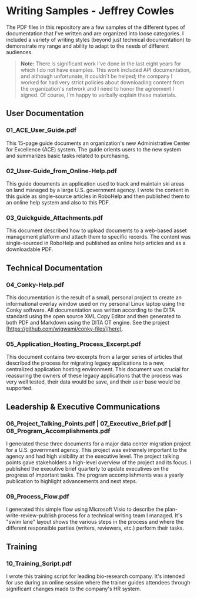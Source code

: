 # Writing Samples - Jeffrey Cowles

The PDF files in this repository are a few samples of the different types of documentation that I've written and are organized into loose categories. I included a variety of writing styles (beyond just technical documentation) to demonstrate my range and ability to adapt to the needs of different audiences.  

> **Note:** There is significant work I've done in the last eight years for which I do not have examples. This work included API documentation, and although unfortunate, it couldn't be helped; the company I worked for had very strict policies about downloading content from the organization's network and I need to honor the agreement I signed. Of course, I'm happy to verbally explain these materials.  

## User Documentation

### 01_ACE_User_Guide.pdf

This 15-page guide documents an organization's new Administrative Center for Excellence (ACE) system. The guide orients users to the new system and summarizes basic tasks related to purchasing.
	
### 02_User-Guide_from_Online-Help.pdf

This guide documents an application used to track and maintain ski areas on land managed by a large U.S. government agency.  I wrote the content in this guide as single-source articles in RoboHelp and then published them to an online help system and also to this PDF.     
	
### 03_Quickguide_Attachments.pdf

This document described how to upload documents to a web-based asset management platform and attach them to specific records. The content was single-sourced in RoboHelp and published as online help articles and as a downloadable PDF. 

## Technical Documentation

### 04_Conky-Help.pdf

This documentation is the result of a small, personal project to create an informational overlay window used on my personal Linux laptop using the Conky software. All documentation was written according to the DITA standard using the open source XML Copy Editor and then generated to both PDF and Markdown using the DITA OT engine. See the project [https://github.com/wigwami/conky-files](here).
		
### 05_Application_Hosting_Process_Excerpt.pdf

This document contains two excerpts from a larger series of articles that described the process for migrating legacy applications to a new, centralized application hosting environment. This document was crucial for reassuring the owners of these legacy applications that the process was very well tested, their data would be save, and their user base would be supported.       

## Leadership & Executive Communications

### 06_Project_Talking_Points.pdf | 07_Executive_Brief.pdf | 08_Program_Accomplishments.pdf

I generated these three documents for a major data center migration project for a U.S. government agency. This project was extremely important to the agency and had high visibility at the executive level. The project talking points gave stakeholders a high-level overview of the project and its focus. I published the executive brief quarterly to update executives on the progress of important tasks. The program accomplishments was a yearly publication to highlight advancements and next steps.    
	
### 09_Process_Flow.pdf

I generated this simple flow using Microsoft Visio to describe the plan-write-review-publish process for a technical writing team I managed. It's "swim lane" layout shows the various steps in the process and where the different responsible parties (writers, reviewers, etc.) perform their tasks.   

## Training

### 10_Training_Script.pdf

I wrote this training script for leading bio-research company. It's intended for use during an online session where the trainer guides attendees through significant changes made to the company's HR system.   




